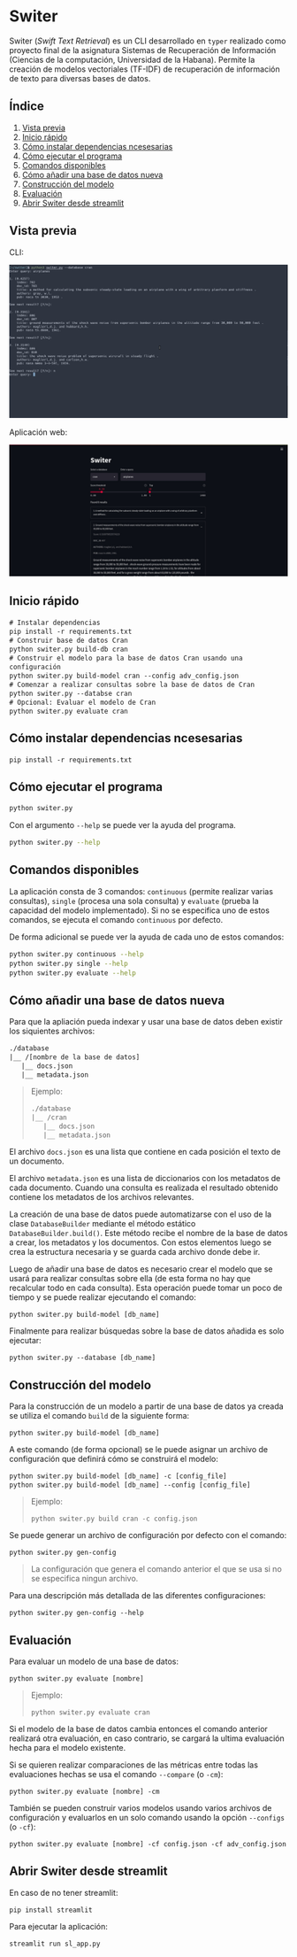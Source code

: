 # Switer

Switer (*Swift Text Retrieval*) es un CLI desarrollado en `typer` realizado como
proyecto final de la asignatura Sistemas de Recuperación de Información
(Ciencias de la computación, Universidad de la Habana). Permite la creación de
modelos vectoriales (TF-IDF) de recuperación de información de texto para
diversas bases de datos.

## Índice

1. [Vista previa](https://github.com/Robegr42/SRI-project#vista-previa)
2. [Inicio rápido](https://github.com/Robegr42/SRI-project#inicio-r%C3%A1pido)
3. [Cómo instalar dependencias ncesesarias](https://github.com/Robegr42/SRI-project#c%C3%B3mo-instalar-dependencias-ncesesarias)
4. [Cómo ejecutar el programa](https://github.com/Robegr42/SRI-project#c%C3%B3mo-ejecutar-el-programa)
5. [Comandos disponibles](https://github.com/Robegr42/SRI-project#comandos-disponibles)
6. [Cómo añadir una base de datos nueva](https://github.com/Robegr42/SRI-project#c%C3%B3mo-a%C3%B1adir-una-base-de-datos-nueva)
7. [Construcción del modelo](https://github.com/Robegr42/SRI-project#construcci%C3%B3n-del-modelo)
8. [Evaluación](https://github.com/Robegr42/SRI-project#evaluaci%C3%B3n)
9. [Abrir Switer desde streamlit](https://github.com/Robegr42/SRI-project#abrir-switer-desde-streamlit)

## Vista previa

CLI:

![CLI Example](cli_example.jpg)

Aplicación web:

![Web App Example](web_example.jpg)

## Inicio rápido

```shell
# Instalar dependencias
pip install -r requirements.txt
# Construir base de datos Cran
python switer.py build-db cran
# Construir el modelo para la base de datos Cran usando una configuración
python switer.py build-model cran --config adv_config.json
# Comenzar a realizar consultas sobre la base de datos de Cran
python switer.py --databse cran
# Opcional: Evaluar el modelo de Cran
python switer.py evaluate cran
```

## Cómo instalar dependencias ncesesarias

```shell
pip install -r requirements.txt
```

## Cómo ejecutar el programa

```sh
python switer.py
```

Con el argumento `--help` se puede ver la ayuda del programa.
```sh
python switer.py --help
```

## Comandos disponibles

La aplicación consta de 3 comandos: `continuous` (permite realizar varias
consultas), `single` (procesa una sola consulta) y `evaluate` (prueba la
capacidad del modelo implementado). Si no se especifica uno de estos comandos,
se ejecuta el comando `continuous` por defecto.

De forma adicional se puede ver la ayuda de cada uno de estos comandos:
```sh
python switer.py continuous --help
python switer.py single --help
python switer.py evaluate --help
```

## Cómo añadir una base de datos nueva

Para que la apliación pueda indexar y usar una base de datos deben existir
los siquientes archivos:

```text
./database
|__ /[nombre de la base de datos]
   |__ docs.json
   |__ metadata.json
```

> Ejemplo:
> ```text
> ./database
> |__ /cran
>    |__ docs.json
>    |__ metadata.json
> ```

El archivo `docs.json` es una lista que contiene en cada posición el texto de un
documento.

El archivo `metadata.json` es una lista de diccionarios con los metadatos de cada
documento. Cuando una consulta es realizada el resultado obtenido contiene los
metadatos de los archivos relevantes.

La creación de una base de datos puede automatizarse con el uso de la clase
`DatabaseBuilder` mediante el método estático `DatabaseBuilder.build()`. Este
método recibe el nombre de la base de datos a crear, los metadatos y los
documentos. Con estos elementos luego se crea la estructura necesaria y se
guarda cada archivo donde debe ir.

Luego de añadir una base de datos es necesario crear el modelo que se usará
para realizar consultas sobre ella (de esta forma no hay que recalcular todo en
cada consulta). Esta operación puede tomar un poco de tiempo y se puede realizar
ejecutando el comando:

```shell
python switer.py build-model [db_name]
```

Finalmente para realizar búsquedas sobre la base de datos añadida es solo
ejecutar:

```shell
python switer.py --database [db_name]
```

## Construcción del modelo

Para la construcción de un modelo a partir de una base de datos ya creada se utiliza
el comando `build` de la siguiente forma:

```shell
python switer.py build-model [db_name]
```

A este comando (de forma opcional) se le puede asignar un archivo de
configuración que definirá cómo se construirá el modelo:

```shell
python switer.py build-model [db_name] -c [config_file]
python switer.py build-model [db_name] --config [config_file]
```

> Ejemplo:
> ```shell
> python switer.py build cran -c config.json
> ```

Se puede generar un archivo de configuración por defecto con el comando:

```shell
python switer.py gen-config
```

> La configuración que genera el comando anterior el que se usa si no se
> especifica ningun archivo.

Para una descripción más detallada de las diferentes configuraciones:

```shell
python switer.py gen-config --help
```

## Evaluación

Para evaluar un modelo de una base de datos:

```shell
python switer.py evaluate [nombre]
```

> Ejemplo:
> ```shell
> python switer.py evaluate cran
> ```

Si el modelo de la base de datos cambia entonces el comando anterior realizará
otra evaluación, en caso contrario, se cargará la ultima evaluación hecha para
el modelo existente.

Si se quieren realizar comparaciones de las métricas entre todas las evaluaciones
hechas se usa el comando `--compare` (o `-cm`):

```shell
python switer.py evaluate [nombre] -cm
```

También se pueden construir varios modelos usando varios archivos de configuración
y evaluarlos en un solo comando usando la opción `--configs` (o `-cf`):

```shell
python switer.py evaluate [nombre] -cf config.json -cf adv_config.json
```

## Abrir Switer desde streamlit

En caso de no tener streamlit:

```shell
pip install streamlit
```

Para ejecutar la aplicación:

```shell
streamlit run sl_app.py
```
